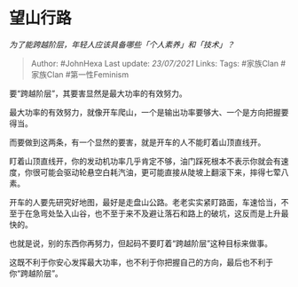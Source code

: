 # 望山行路
*为了能跨越阶层，年轻人应该具备哪些「个人素养」和「技术」？*

> Author: #JohnHexa
Last update: *23/07/2021* 
Links:
Tags:  #家族Clan #家族Clan #第一性Feminism



要“跨越阶层”，其要害显然是最大功率的有效努力。

最大功率的有效努力，就像开车爬山，一个是输出功率要够大、一个是方向把握要得当。

而要做到这两条，有一个显然的要害，就是开车的人不能盯着山顶直线开。

盯着山顶直线开，你的发动机功率几乎肯定不够，油门踩死根本不表示你就会有速度，你很可能会驱动轮悬空白耗汽油，更可能直接从陡坡上翻滚下来，摔得七荤八素。

开车的人要先研究好地图，最好是走盘山公路。老老实实紧盯路面，车速恰当，不至于在急弯处坠入山谷，也不至于来不及避让落石和路上的破坑，这反而是上升最快的。

也就是说，别的东西你再努力，但起码不要盯着“跨越阶层”这种目标来做事。

这既不利于你安心发挥最大功率，也不利于你把握自己的方向，最后也不利于你“跨越阶层”。



